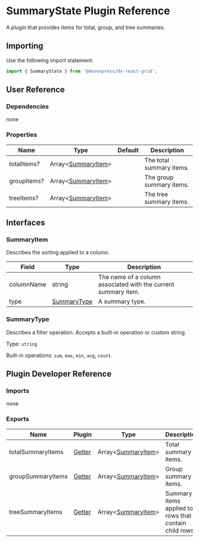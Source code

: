 # SummaryState Plugin Reference

A plugin that provides items for total, group, and tree summaries.

## Importing

Use the following import statement:

```js
import { SummaryState } from '@devexpress/dx-react-grid';
```

## User Reference

### Dependencies

none

### Properties

Name | Type | Default | Description
-----|------|---------|------------
totalItems? | Array&lt;[SummaryItem](#summaryitem)&gt; | | The total summary items.
groupItems? | Array&lt;[SummaryItem](#summaryitem)&gt; | | The group summary items.
treeItems? | Array&lt;[SummaryItem](#summaryitem)&gt; | | The tree summary items.

## Interfaces

### SummaryItem

Describes the sorting applied to a column.

Field | Type | Description
------|------|------------
columnName | string | The name of a column associated with the current summary item.
type | [SummaryType](#summarytype) | A summary type.

### SummaryType

Describes a filter operation. Accepts a built-in operation or custom string.

Type: `string`

Built-in operations: `sum`, `max`, `min`, `avg`, `count`.

## Plugin Developer Reference

### Imports

none

### Exports

Name | Plugin | Type | Description
-----|--------|------|------------
totalSummaryItems | [Getter](../../../dx-react-core/docs/reference/getter.md) | Array&lt;[SummaryItem](#summaryitem)&gt; | Total summary items.
groupSummaryItems | [Getter](../../../dx-react-core/docs/reference/getter.md) | Array&lt;[SummaryItem](#summaryitem)&gt; | Group summary items.
treeSummaryItems | [Getter](../../../dx-react-core/docs/reference/getter.md) | Array&lt;[SummaryItem](#summaryitem)&gt; | Summary items applied to rows that contain child rows.
